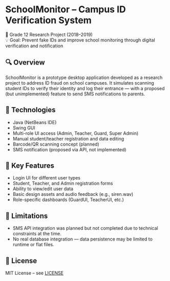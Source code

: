 # SchoolMonitor – Campus ID Verification System

📅 Grade 12 Research Project (2018–2019)  
💡 Goal: Prevent fake IDs and improve school monitoring through digital verification and notification

## 🔍 Overview
SchoolMonitor is a prototype desktop application developed as a research project to address ID fraud on school campuses. It simulates scanning student IDs to verify their identity and log their entrance — with a proposed (but unimplemented) feature to send SMS notifications to parents.

## 🧰 Technologies
- Java (NetBeans IDE)
- Swing GUI
- Multi-role UI access (Admin, Teacher, Guard, Super Admin)
- Manual student/teacher registration and data editing
- Barcode/QR scanning concept (planned)
- SMS notification (proposed via API, not implemented)

## 📂 Key Features
- Login UI for different user types
- Student, Teacher, and Admin registration forms
- Ability to view/edit user data
- Basic design assets and audio feedback (e.g., siren.wav)
- Role-specific dashboards (GuardUI, TeacherUI, etc.)

## 🚧 Limitations
- SMS API integration was planned but not completed due to technical constraints at the time.
- No real database integration — data persistence may be limited to runtime or flat files.

## 📄 License
MIT License – see [LICENSE](LICENSE)
